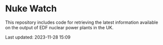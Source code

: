 # Nuke Watch

This repository includes code for retrieving the latest information available on the output of EDF nuclear power plants in the UK.

Last updated: 2023-11-28 15:09